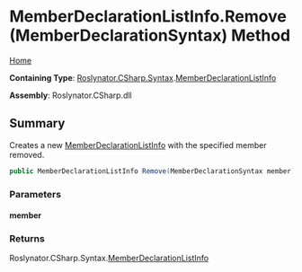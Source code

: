 <a name="_Top"></a>

# MemberDeclarationListInfo\.Remove\(MemberDeclarationSyntax\) Method

[Home](../../../../../README.md#_Top)

**Containing Type**: [Roslynator.CSharp.Syntax](../../README.md#_Top)\.[MemberDeclarationListInfo](../README.md#_Top)

**Assembly**: Roslynator\.CSharp\.dll

## Summary

Creates a new [MemberDeclarationListInfo](../README.md#_Top) with the specified member removed\.

```csharp
public MemberDeclarationListInfo Remove(MemberDeclarationSyntax member)
```

### Parameters

#### member

### Returns

Roslynator\.CSharp\.Syntax\.[MemberDeclarationListInfo](../README.md#_Top)

